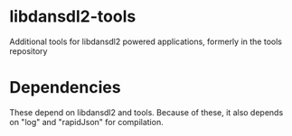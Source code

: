 # libdansdl2-tools
Additional tools for libdansdl2 powered applications, formerly in the tools repository

# Dependencies

These depend on libdansdl2 and tools. Because of these, it also depends on "log" and "rapidJson" for compilation.
